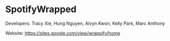 # SpotifyWrapped

Developers: Tracy Xie, Hung Nguyen, Alvyn Kwon, Kelly Park, Marc Anthony

Website: https://sites.google.com/view/wrappify/home
